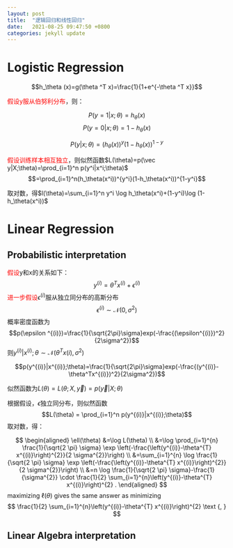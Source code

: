 ```yaml
---
layout: post
title:  "逻辑回归和线性回归"
date:   2021-08-25 09:47:50 +0800
categories: jekyll update
---
```



<script type="text/javascript" async src="https://cdn.mathjax.org/mathjax/latest/MathJax.js?config=TeX-MML-AM_CHTML"> </script>



# Logistic Regression

$$h_\theta (x)=g(\theta ^T x)=\frac{1}{1+e^{-\theta ^T x}}$$


<font color = Red>假设y服从伯努利分布</font>，则：


$$P(y=1|x;\theta)=h_\theta(x)$$
$$P(y=0|x;\theta)=1-h_\theta(x)$$

$$P(y|x;\theta)=(h_\theta(x))^y(1-h_\theta(x))^{1-y}$$

<font color = Red>假设训练样本相互独立</font>，则似然函数$L(\theta)=p(\vec y|X;\theta)=\prod_{i=1}^n p(y^i|x^i;\theta)$
$$=\prod_{i=1}^n(h_\theta(x^i))^{y^i}(1-h_\theta(x^i))^{1-y^i}$$

取对数，得$l(\theta)=\sum_{i=1}^n y^i \log h_\theta(x^i)+(1-y^i)\log (1-h_\theta(x^i))$


# Linear Regression
## Probabilistic interpretation
<font color = Red>假设</font>y和x的关系如下：
$$y^{(i)}=\theta^Tx^{(i)}+\epsilon^{(i)}$$
<font color = Red>进一步假设</font>$\epsilon^{(i)}$服从独立同分布的高斯分布
$$\epsilon^{(i)}\sim \mathcal N(0,\sigma^2)$$
概率密度函数为
$$p(\epsilon ^{(i)})=\frac{1}{\sqrt{2\pi}\sigma}exp(-\frac{(\epsilon^{(i)})^2}{2\sigma^2})$$
则$y^{(i)}|x^{(i)};\theta \sim \mathcal N (\theta^Tx{(i)},\sigma^2)$

$$p(y^{(i)}|x^{(i)};\theta)=\frac{1}{\sqrt{2\pi}\sigma}exp(-\frac{(y^{(i)}-\theta^Tx^{(i)})^2}{2\sigma^2})$$

似然函数为$L(\theta)=L(\theta;X,\vec y)=p(\vec y|X;\theta)$

根据假设，$\epsilon$独立同分布，则似然函数
$$L(\theta) = \prod_{i=1}^n p(y^{(i)}|x^{(i)};\theta)$$
取对数，得：

$$
\begin{aligned}
\ell(\theta) &=\log L(\theta) \\
&=\log \prod_{i=1}^{n} \frac{1}{\sqrt{2 \pi} \sigma} \exp \left(-\frac{\left(y^{(i)}-\theta^{T} x^{(i)}\right)^{2}}{2 \sigma^{2}}\right) \\
&=\sum_{i=1}^{n} \log \frac{1}{\sqrt{2 \pi} \sigma} \exp \left(-\frac{\left(y^{(i)}-\theta^{T} x^{(i)}\right)^{2}}{2 \sigma^{2}}\right) \\
&=n \log \frac{1}{\sqrt{2 \pi} \sigma}-\frac{1}{\sigma^{2}} \cdot \frac{1}{2} \sum_{i=1}^{n}\left(y^{(i)}-\theta^{T} x^{(i)}\right)^{2} .
\end{aligned}
$$
maximizing $\ell(\theta)$ gives the same answer as minimizing
$$
\frac{1}{2} \sum_{i=1}^{n}\left(y^{(i)}-\theta^{T} x^{(i)}\right)^{2} \text {, }
$$

## Linear Algebra interpretation
